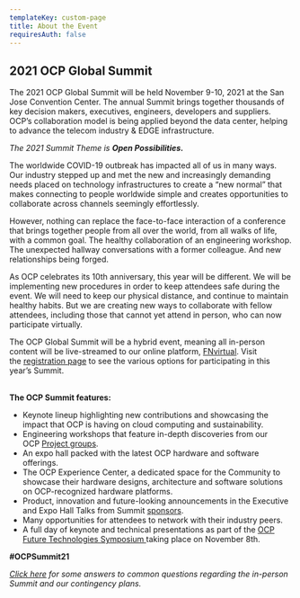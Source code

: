 ```yaml
---
templateKey: custom-page
title: About the Event
requiresAuth: false
---
```

## 2021 OCP Global Summit

The 2021 OCP Global Summit will be held November 9-10, 2021 at the San Jose Convention Center. The annual Summit brings together thousands of key decision makers, executives, engineers, developers and suppliers. OCP’s collaboration model is being applied beyond the data center, helping to advance the telecom industry & EDGE infrastructure. 

*The 2021 Summit Theme is **Open Possibilities.***

The worldwide COVID-19 outbreak has impacted all of us in many ways. Our industry stepped up and met the new and increasingly demanding needs placed on technology infrastructures to create a “new normal” that makes connecting to people worldwide simple and creates opportunities to collaborate across channels seemingly effortlessly.

However, nothing can replace the face-to-face interaction of a conference that brings together people from all over the world, from all walks of life, with a common goal. The healthy collaboration of an engineering workshop. The unexpected hallway conversations with a former colleague. And new relationships being forged.

As OCP celebrates its 10th anniversary, this year will be different. We will be implementing new procedures in order to keep attendees safe during the event. We will need to keep our physical distance, and continue to maintain healthy habits. But we are creating new ways to collaborate with fellow attendees, including those that cannot yet attend in person, who can now participate virtually. 

The OCP Global Summit will be a hybrid event, meaning all in-person content will be live-streamed to our online platform, [FNvirtual](https://www.fntech.com/fnvirtual-event-platform/). Visit the [registration page](https://www.opencompute.org/summit/global-summit/registration) to see the various options for participating in this year’s Summit.

\
**The OCP Summit features:**

* Keynote lineup highlighting new contributions and showcasing the impact that OCP is having on cloud computing and sustainability. 
* Engineering workshops that feature in-depth discoveries from our OCP [Project groups](https://www.opencompute.org/projects).
* An expo hall packed with the latest OCP hardware and software offerings.
* The OCP Experience Center, a dedicated space for the Community to showcase their hardware designs, architecture and software solutions on OCP-recognized hardware platforms.
* Product, innovation and future-looking announcements in the Executive and Expo Hall Talks from Summit [sponsors](https://www.opencompute.org/summit/global-summit/sponsorship).
* Many opportunities for attendees to network with their industry peers.
* A full day of keynote and technical presentations as part of the [OCP Future Technologies Symposium ](https://www.opencompute.org/summit/ocp-future-technologies-symposium)taking place on November 8th.

**\#OCPSummit21**

*[Click here](https://www.opencompute.org/blog/questions-about-the-upcoming-ocp-global-summit) for some answers to common questions regarding the in-person Summit and our contingency plans.*